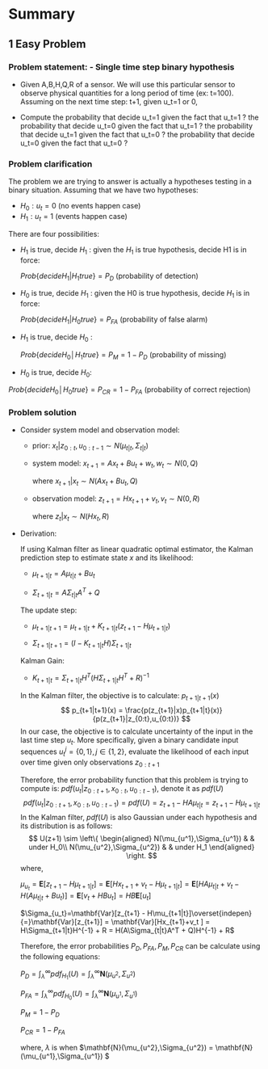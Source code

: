 # Summary

## 1 Easy Problem

### Problem statement: - Single time step binary hypothesis 

- Given A,B,H,Q,R of a sensor. We will use this particular sensor to observe physical quantities for a long period of time (ex: t=100). Assuming on the next time step: t+1, given u_t=1 or 0,

- Compute the probability that decide u_t=1 given the fact that u_t=1 ? the probability that decide u_t=0 given the fact that u_t=1 ? the probability that decide u_t=1 given the fact that u_t=0 ? the probability that decide u_t=0 given the fact that u_t=0 ?

### Problem clarification

The problem we are trying to answer is actually a hypotheses  testing in a binary situation.  Assuming that we have two hypotheses: 

- $H_0:u_t = 0$ (no events happen case)
- $H_1: u_t = 1$ (events happen case)

There are four possibilities:

- $H_1$ is true, decide $H_1$ : given the $H_1$ is true hypothesis, decide H1 is in force: 

  $Prob\{decide H_1 |H_1 true\} =P_D$ (probability of detection)

- $H_0$ is true, decide $H_1$ : given the H0 is true hypothesis, decide $H_1$ is in force: 

  $Prob\{decide H_1 |H_0 true\} =P_{FA}$ (probability of false alarm)

- $H_1$ is true, decide $H_0$ : 

  $Prob\{decide H_0│H_1 true\}=P_M=1-P_D$ (probability of missing)

-  $H_0$ is true, decide $H_0$: 

  $Prob\{decide H_0│H_0 true\}=P_{CR}=1-P_{FA}$ (probability of correct rejection)

### Problem solution

- Consider system model and observation model:

  - prior: $x_t |z_{0:t},u_{0:t-1} \sim N(μ_{t|t},\Sigma_{t|t})$

  - system model: $x_{t+1}=Ax_t+Bu_t+w_t,w_t \sim N(0,Q)$

    where $x_{t+1}|x_t \sim N(Ax_t+Bu_t,Q)$

  - observation model: $z_{t+1}=Hx_{t+1}+v_t,v_t \sim N(0,R)$

    where $z_t|x_t \sim N(Hx_t,R)$

- Derivation:

  If using Kalman filter as linear quadratic optimal estimator, the Kalman prediction step to estimate state $x$ and its likelihood: 

  - $\mu_{t+1|t} = A\mu_{t|t} + Bu_t$

  - $\Sigma_{t+1|t}=A\Sigma_{t|t}A^T + Q$

  The update step:

  - $\mu_{t+1|t+1} = \mu_{t+1|t} + K_{t+1|t}(z_{t+1}-H\mu_{t+1|t})$

  - $\Sigma_{t+1|t+1}=(I-K_{t+1|t}H)\Sigma_{t+1|t}$

  Kalman Gain: 

  - $K_{t+1|t} = \Sigma_{t+1|t}H^T(H\Sigma_{t+1|t}H^T+R)^{-1}$

  In the Kalman filter, the objective is to calculate: $p_{t+1|t+1}(x)$
  $$
  p_{t+1|t+1}(x) = \frac{p(z_{t+1}|x)p_{t+1|t}(x)}{p(z_{t+1}|z_{0:t},u_{0:t})}
  $$
  In our case, the objective is to calculate uncertainty of the input in the last time step $u_t$. More specifically, given a binary candidate input sequences $u_{t}^j = \{0,1\},j\in \{1,2\}$, evaluate the likelihood of each input over time given only observations $z_{0:t+1}$

  Therefore, the error probability function that this problem is trying to compute is: $pdf(u_t|z_{0:t+1},x_{0:t},u_{0:t-1})$, denote it as $pdf(U)$
  $$
  pdf(u_t|z_{0:t+1},x_{0:t},u_{0:t-1}) = pdf(U) = z_{t+1} - HA\mu_{t|t} = z_{t+1} - H\mu_{t+1|t}
  $$
  In the Kalman filter, $pdf(U)$ is also Gaussian under each hypothesis and its distribution is as follows:
  $$
  U(z+1) \sim \left\{
  \begin{aligned}
  N(\mu_{u^1},\Sigma_{u^1}) & & under H_0\\
  N(\mu_{u^2},\Sigma_{u^2}) & & under H_1
  \end{aligned}
  \right.
  $$
  where,

  $\mu_{u_t} = \mathbf{E}[z_{t+1} - H\mu_{t+1|t}] = \mathbf{E}[Hx_{t+1}+v_t - H\mu_{t+1|t}] = \mathbf{E}[HA\mu_{t|t}+v_t - H(A\mu_{t|t} + Bu_t)] = \mathbf{E}[v_t + HBu_t] = HB\mathbf{E}[u_t]$
  
  $\Sigma_{u_t}=\mathbf{Var}[z_{t+1} - H\mu_{t+1|t}]\overset{indepen}{=}\mathbf{Var}[z_{t+1}] = \mathbf{Var}[Hx_{t+1}+v_t ] = H\Sigma_{t+1|t}H^{-1} + R = H(A\Sigma_{t|t}A^T + Q)H^{-1} + R$ 
  
  Therefore, the error probabilities $P_{D},P_{FA},P_{M},P_{CR}$ can be calculate using the following equations:
  
  $P_D = \int_{\lambda}^{\infty}pdf_{H_1}(U)=\int_{\lambda}^{\infty}\mathbf{N}(\mu_{u^2},\Sigma_{u^2})$
  
  $P_{FA} = \int_{\lambda}^{\infty}pdf_{H_0}(U)=\int_{\lambda}^{\infty}\mathbf{N}(\mu_{u^1},\Sigma_{u^1})$
  
  $P_M=1-P_D$
  
  $P_{CR}=1-P_{FA}$
  
  where, $\lambda$ is when $\mathbf{N}(\mu_{u^2},\Sigma_{u^2}) = \mathbf{N}(\mu_{u^1},\Sigma_{u^1}) $

